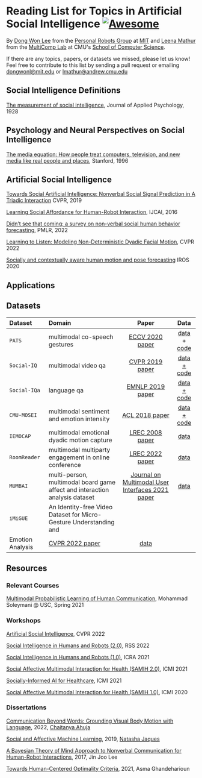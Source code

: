 
# Reading List for Topics in Artificial Social Intelligence  [![Awesome](https://cdn.rawgit.com/sindresorhus/awesome/d7305f38d29fed78fa85652e3a63e154dd8e8829/media/badge.svg)](https://github.com/topics/awesome)
By [Dong Won Lee](https://dongwonl.com/) from the [Personal Robots Group](https://www.media.mit.edu/groups/personal-robots/overview/) at [MIT](https://www.mit.edu/) and [Leena Mathur](https://l-mathur.github.io) from the [MultiComp Lab](http://multicomp.cs.cmu.edu) at CMU's [School of Computer Science](https://www.cs.cmu.edu). 

If there are any topics, papers, or datasets we missed, please let us know! Feel free to contribute to this list by sending a pull request or emailing dongwonl@mit.edu or lmathur@andrew.cmu.edu 

## Social Intelligence Definitions

[The measurement of social intelligence](https://psycnet.apa.org/buy/1928-03750-001), Journal of Applied Psychology, 1928

## Psychology and Neural Perspectives on Social Intelligence

[The media equation: How people treat computers, television, and new media like real people and places](https://psycnet.apa.org/record/1996-98923-000), Stanford, 1996

## Artificial Social Intelligence

[Towards Social Artificial Intelligence:
Nonverbal Social Signal Prediction in A Triadic Interaction](https://openaccess.thecvf.com/content_CVPR_2019/papers/Joo_Towards_Social_Artificial_Intelligence_Nonverbal_Social_Signal_Prediction_in_a_CVPR_2019_paper.pdf) CVPR, 2019 

[Learning Social Affordance for Human-Robot Interaction](https://arxiv.org/pdf/1604.03692v2.pdf), IJCAI, 2016

[Didn’t see that coming: a survey on non-verbal social human behavior forecasting](https://arxiv.org/pdf/1604.03692v2.pdf), PMLR, 2022

[Learning to Listen: Modeling Non-Deterministic Dyadic Facial Motion](https://openaccess.thecvf.com/content/CVPR2022/papers/Ng_Learning_To_Listen_Modeling_Non-Deterministic_Dyadic_Facial_Motion_CVPR_2022_paper.pdf), CVPR 2022

[Socially and contextually aware human motion and pose forecasting](https://ras.papercept.net/images/temp/IROS/files/2815.pdf) IROS 2020


## Applications 

## Datasets

| Dataset | Domain | Paper | Data|
|:-----------|:----------------------------|:------------:|:------------:|
| `PATS` | multimodal co-speech gestures | [ECCV 2020 paper](https://arxiv.org/abs/2007.12553) | [data](https://chahuja.com/pats/) + [code](https://github.com/chahuja/pats)
|`Social-IQ`| multimodal video qa | [CVPR 2019 paper](https://openaccess.thecvf.com/content_CVPR_2019/papers/Zadeh_Social-IQ_A_Question_Answering_Benchmark_for_Artificial_Social_Intelligence_CVPR_2019_paper.pdf) | [data + code](https://github.com/A2Zadeh/Social-IQ)
|`Social-IQa`| language qa | [EMNLP 2019 paper](https://arxiv.org/pdf/1904.09728.pdf) | [data + code](https://github.com/google/BIG-bench/blob/main/bigbench/benchmark_tasks/social_iqa/README.md)
|`CMU-MOSEI`| multimodal sentiment and emotion intensity | [ACL 2018 paper](https://aclanthology.org/P18-1208.pdf) | [data + code](https://github.com/A2Zadeh/CMU-MultimodalSDK)
| `IEMOCAP` | multimodal emotional dyadic motion capture | [LREC 2008 paper](https://link.springer.com/content/pdf/10.1007/s10579-008-9076-6.pdf) | [data](https://sail.usc.edu/software/databases/) 
| `RoomReader` | multimodal multiparty engagement in online conference | [LREC 2022 paper](http://www.lrec-conf.org/proceedings/lrec2022/pdf/2022.lrec-1.268.pdf) | [data](https://sigmedia.tcd.ie/) 
| `MUMBAI` | multi-person, multimodal board game affect and interaction analysis dataset | [Journal on Multimodal User Interfaces 2021 paper](https://link.springer.com/article/10.1007/s12193-021-00364-0) | [data](https://github.com/dmetehan/MUMBAI) 
| `iMiGUE` | An Identity-free Video Dataset for Micro-Gesture Understanding and
Emotion Analysis | [CVPR 2022 paper](https://openaccess.thecvf.com/content/CVPR2021/papers/Liu_iMiGUE_An_Identity-Free_Video_Dataset_for_Micro-Gesture_Understanding_and_Emotion_CVPR_2021_paper.pdf) | [data]((https://github.com/linuxsino/iMiGUE)) 





## Resources

### Relevant Courses 
[Multimodal Probabilistic Learning of Human Communication](https://people.ict.usc.edu/~soleymani/files/HumanCommunicationLearning-Spring2021.pdf), Mohammad Soleymani @ USC, Spring 2021

### Workshops

[Artificial Social Intelligence](https://sites.google.com/berkeley.edu/artificial-social-intelligence), CVPR 2022

[Social Intelligence in Humans and Robots (2.0)](https://social-intelligence-human-ai.github.io), RSS 2022

[Social Intelligence in Humans and Robots (1.0)](https://social-intelligence-human-ai.github.io/), ICRA 2021

[Social Affective Multimodal Interaction for Health (SAMIH 2.0)](https://sites.google.com/view/samih2021/home), ICMI 2021

[Socially-Informed AI for Healthcare](https://social-ai-for-healthcare.github.io), ICMI 2021

[Social Affective Multimodal Interaction for Health (SAMIH 1.0)](https://sites.google.com/view/wsamih/), ICMI 2020

### Dissertations

[Communication Beyond Words: Grounding Visual Body Motion with Language](https://lti.cs.cmu.edu/sites/default/files/ahuja%2C%20chaitanya%20-%20Thesis.pdf), 2022, [Chaitanya Ahuja](https://chahuja.com)

[Social and Affective Machine Learning](https://www.media.mit.edu/publications/social-and-affective-machine-learning/), 2019, [Natasha Jaques](https://natashajaques.ai) 

[A Bayesian Theory of Mind Approach to Nonverbal Communication for Human-Robot Interactions](https://www.media.mit.edu/publications/jinjoolee-phd-2017/), 2017, Jin Joo Lee

[Towards Human-Centered Optimality Criteria](https://dspace.mit.edu/bitstream/handle/1721.1/140992/ghandeharioun-asma_gh-phd-MAS-2021-thesis.pdf?sequence=1&isAllowed=y), 2021, Asma Ghandeharioun



